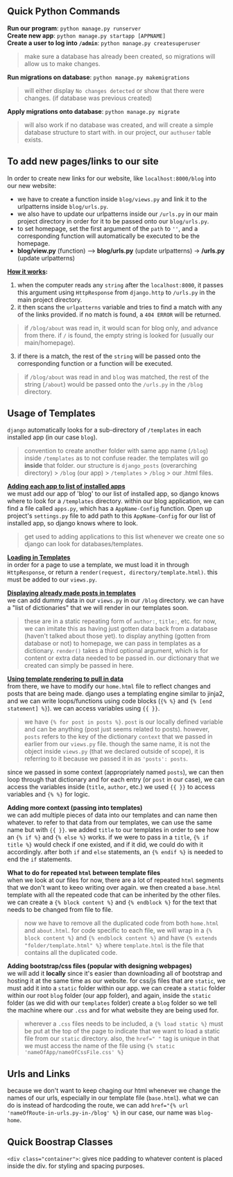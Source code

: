 ## Quick Python Commands  
**Run our program**: `python manage.py runserver`  
**Create new app**: `python manage.py startapp [APPNAME]`  
**Create a user to log into `/admin`**: `python manage.py createsuperuser`  
> make sure a database has already been created, so migrations will allow us to make changes.  

**Run migrations on database**: `python manage.py makemigrations`
> will either display `No changes detected` or show that there were changes. (if database was previous created)  

**Apply migrations onto database**: `python manage.py migrate`  
> will also work if no database was created, and will create a simple database structure to start with. in our project, our `authuser` table exists.


## To add new pages/links to our site
In order to create new links for our website, like `localhost:8000/blog` into our new website:  
- we have to create a function inside `blog/views.py` and link it to the urlpatterns inside `blog/urls.py`.
- we also have to update our urlpatterns inside our `/urls.py` in our main project directory in order for it to be passed onto our `blog/urls.py`.
- to set homepage, set the first argument of the `path` to `''`, and a corresponding function will automatically be executed to be the homepage.
- **blog/view.py** (function) --> **blog/urls.py** (update urlpatterns) -> **/urls.py** (update urlpatterns) 

**<ins>How it works</ins>:**  
1. when the computer reads any `string` after the `localhost:8000`, it passes this argument using `HttpResponse` from `django.http` to `/urls.py` in the main project directory.
2. it then scans the `urlpatterns` variable and tries to find a match with any of the links provided. if no match is found, a `404 ERROR` will be returned.
> if `/blog/about` was read in, it would scan for blog only, and advance from there. if `/` is found, the empty string is looked for (usually our main/homepage).
3. if there is a match, the rest of the `string` will be passed onto the corresponding function or a function will be executed. 
> if `/blog/about` was read in and `blog` was matched, the rest of the string (`/about`) would be passed onto the `/urls.py` in the `/blog` directory.  

## Usage of Templates  

`django` automatically looks for a sub-directory of `/templates` in each installed app (in our case `blog`).
> convention to create another folder with same app name (`/blog`) inside `/templates` as to not confuse reader. the templates will go **inside** that folder. our structure is `django_posts` (overarching directory) > `/blog` (our app) > `/templates` > `/blog` > our .html files.

**<ins>Adding each app to list of installed apps</ins>**  
we must add our app of 'blog' to our list of installed app, so django knows where to look for a `/templates` directory. within our blog application, we can find a file called `apps.py`, which has a `AppName-Config` function. Open up project's `settings.py` file to add path to this `AppName-Config` for our list of installed app, so django knows where to look. 
> get used to adding applications to this list whenever we create one so django can look for databases/templates.

**<ins>Loading in Templates</ins>**  
in order for a page to use a template, we must load it in through `HttpResponse`, or return a `render(request, directory/template.html)`. this must be added to our `views.py`. 

**<ins>Displaying already made posts in templates</ins>**  
we can add dummy data in our `views.py` in our `/blog` directory. we can have a "list of dictionaries" that we will render in our templates soon. 
> these are in a static repeating form of `author:`, `title:`, etc. for now, we can imitate this as having just gotten data back from a database (haven't talked about those yet).
to display anything (gotten from database or not) to homepage, we can pass in templates as a dictionary. `render()` takes a third optional argument, which is for content or extra data needed to be passed in. our dictionary that we created can simply be passed in here.  

**<ins>Using template rendering to pull in data</ins>**  
from there, we have to modify our `home.html` file to reflect changes and posts that are being made. django uses a templating engine similar to jinja2, and we can write loops/functions using code blocks (`{% %}` and `{% [end statement] %}`). we can access variables using `{{ }}`.
> we have `{% for post in posts %}`. `post` is our locally defined variable and can be anything (post just seems related to posts). however, `posts` refers to the key of the dictionary `context` that we passed in earlier from our `views.py` file. though the same name, it is not the object inside `views.py` (that we declared outside of scope), it is referring to it because we passed it in as `'posts': posts`.

since we passed in some context (appropriately named `posts`), we can then loop through that dictionary and for each entry (or `post` in our case), we can access the variables inside (`title`, `author`, etc.) we used `{{ }}` to access variables and `{% %}` for logic. 

**Adding more context (passing into templates)**  
we can add multiple pieces of data into our templates and can name then whatever. to refer to that data from our templates, we can use the same name but with `{{ }}`. we added `title` to our templates in order to see how an `{% if %}` and `{% else %}` works. if we were to pass in a `title`, `{% if title %}` would check if one existed, and if it did, we could do with it accordingly. after both `if` and `else` statements, an `{% endif %}` is needed to end the `if` statements.

**What to do for repeated `html` between template files**  
when we look at our files for now, there are a lot of repeated `html` segments that we don't want to keeo writing over again. we then created a `base.html` template with all the repeated code that can be inherited by the other files. we can create a `{% block content %}` and `{% endblock %}` for the text that needs to be changed from file to file. 
> now we have to remove all the duplicated code from both `home.html` and `about.html`. for code specific to each file, we will wrap in a `{% block content %}` and `{% endblock content %}` and have `{% extends "folder/template.html" %}` where `template.html` is the file that contains all the duplicated code. 

**Adding bootstrap/css files (popular with designing webpages)**  
we will add it __locally__ since it's easier than downloading all of bootstrap and hosting it at the same time as our website. for css/js files that are `static`, we must add it into a `static` folder within our app. we can create a `static` folder within our root `blog` folder (our app folder), and again, inside the `static` folder (as we did with our `templates` folder) create a `blog` folder so we tell the machine where our `.css` and for what website they are being used for. 
> wherever a `.css` files needs to be included, a `{% load static %}` must be put at the top of the page to indicate that we want to load a static file from our `static` directory. also, the `href=" "` tag is unique in that we must access the name of the file using `{% static 'nameOfApp/nameOfCssFile.css' %}`

## Urls and Links  
because we don't want to keep chaging our html whenever we change the names of our urls, especially in our template file (`base.html`). what we can do is instead of hardcoding the route, we can add `href="{% url 'nameOfRoute-in-urls.py-in-/blog' %}` in our case, our name was `blog-home`. 

## Quick Boostrap Classes  
`<div class="container">`: gives nice padding to whatever content is placed inside the div. for styling and spacing purposes. 